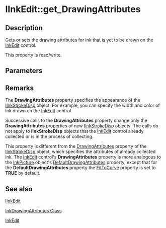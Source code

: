 # IInkEdit::get_DrawingAttributes

## Description

Gets or sets the drawing attributes for ink that is yet to be drawn on the [InkEdit](https://learn.microsoft.com/windows/desktop/tablet/inkedit-control-reference) control.

This property is read/write.

## Parameters

## Remarks

The **DrawingAttributes** property specifies the appearance of the [IInkStrokeDisp](https://learn.microsoft.com/windows/desktop/api/msinkaut/nn-msinkaut-iinkstrokedisp) object. For example, you can specify the width and color of ink drawn on the [InkEdit](https://learn.microsoft.com/windows/desktop/tablet/inkedit-control-reference) control.

Successive calls to the **DrawingAttributes** property change only the **DrawingAttributes** properties of new [IInkStrokeDisp](https://learn.microsoft.com/windows/desktop/api/msinkaut/nn-msinkaut-iinkstrokedisp) objects. The calls do not apply to **IInkStrokeDisp** objects that the [InkEdit](https://learn.microsoft.com/windows/desktop/tablet/inkedit-control-reference) control already collected or is in the process of collecting.

This property is different from the [DrawingAttributes](https://learn.microsoft.com/windows/desktop/api/msinkaut/nf-msinkaut-iinkcursor-get_drawingattributes) property of the [IInkStrokeDisp](https://learn.microsoft.com/windows/desktop/api/msinkaut/nn-msinkaut-iinkstrokedisp) object, which specifies the attributes of already collected ink. The [InkEdit](https://learn.microsoft.com/windows/desktop/tablet/inkedit-control-reference) control's **DrawingAttributes** property is more analogous to the [InkPicture](https://learn.microsoft.com/windows/desktop/tablet/inkpicture-control-reference) object's [DefaultDrawingAttributes](https://learn.microsoft.com/windows/desktop/api/msinkaut/nf-msinkaut-iinkcollector-get_defaultdrawingattributes) property, except that for the **DefaultDrawingAttributes** property the [FitToCurve](https://learn.microsoft.com/windows/desktop/api/msinkaut/nf-msinkaut-iinkdrawingattributes-get_fittocurve) property is set to **TRUE** by default.

## See also

[IInkEdit](https://learn.microsoft.com/windows/win32/api/inked/nn-inked-iinkedit)

[InkDrawingAttributes Class](https://learn.microsoft.com/windows/desktop/tablet/inkdrawingattributes-class)

[InkEdit](https://learn.microsoft.com/windows/desktop/tablet/inkedit-control-reference)